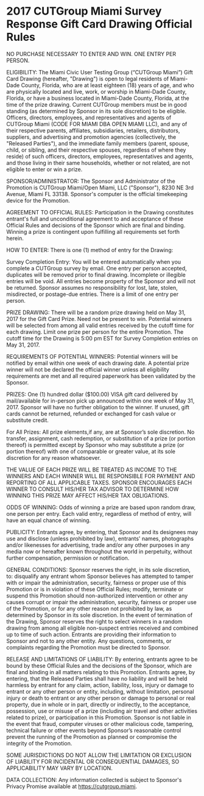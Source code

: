 # 2017 CUTGroup Miami Survey Response Gift Card Drawing Official Rules
NO PURCHASE NECESSARY TO ENTER AND WIN. ONE ENTRY PER PERSON.

ELIGIBILITY: The Miami Civic User Testing Group (“CUTGroup Miami”) Gift Card Drawing (hereafter, "Drawing") is open to legal residents of Miami-Dade County, Florida, who are at least eighteen (18) years of age, and who are physically located and live, work, or worship in Miami-Dade County, Florida, or have a business located in Miami-Dade County, Florida, at the time of the prize drawing. Current CUTGroup members must be in good standing (as determined by Sponsor in its sole discretion) to be eligible. Officers,  directors, employees, and representatives and agents of CUTGroup Miami (CODE FOR MIAMI DBA OPEN MIAMI LLC), and any of their respective parents, affiliates, subsidiaries, retailers, distributors, suppliers, and advertising and promotion agencies (collectively, the "Released Parties"), and the immediate family members (parent, spouse, child, or sibling, and their respective spouses, regardless of where they reside) of such officers, directors, employees, representatives and agents, and those living in their same households, whether or not related, are not eligible to enter or win a prize.

SPONSOR/ADMINISTRATOR: The Sponsor and Administrator of the Promotion is CUTGroup Miami/Open Miami, LLC  ("Sponsor"), 8230 NE 3rd Avenue, Miami FL 33138. Sponsor's computer is the official timekeeping device for the Promotion.

AGREEMENT TO OFFICIAL RULES: Participation in the Drawing constitutes entrant's full and unconditional agreement to and acceptance of these Official Rules and decisions of the Sponsor which are final and binding. Winning a prize is contingent upon fulfilling all requirements set forth herein.

HOW TO ENTER: There is one (1) method of entry for the Drawing:

Survey Completion Entry: You will be entered automatically when you complete a CUTGroup survey by email. One entry per person accepted, duplicates will be removed prior to final drawing.
Incomplete or illegible entries will be void. All entries become property of the Sponsor and will not be returned. Sponsor assumes no responsibility for lost, late, stolen, misdirected, or postage-due entries. There is a limit of one entry per person.

PRIZE DRAWING: There will be a random prize drawing held on May 31, 2017 for the Gift Card Prize. Need not be present to win. Potential winners will be selected from among all valid entries received by the cutoff time for each drawing. Limit one prize per person for the entire Promotion. The cutoff time for the Drawing is 5:00 pm EST for Survey Completion entries on May 31, 2017.

REQUIREMENTS OF POTENTIAL WINNERS: Potential winners will be notified by email within one week of each drawing date. A potential prize winner will not be declared the official winner unless all eligibility requirements are met and all required paperwork has been validated by the Sponsor.

PRIZES: One (1) hundred dollar  ($100.00) VISA gift card delivered by mail/available for in-person pick up announced within one week of May 31, 2017. Sponsor will have no further obligation to the winner. If unused, gift cards cannot be returned, refunded or exchanged for cash value or substitute credit.

For All Prizes: All prize elements,if any, are at Sponsor’s sole discretion. No transfer, assignment, cash redemption, or substitution of a prize (or portion thereof) is permitted except by Sponsor who may substitute a prize (or portion thereof) with one of comparable or greater value, at its sole discretion for any reason whatsoever. 

THE VALUE OF EACH PRIZE WILL BE TREATED AS INCOME TO THE WINNERS AND EACH WINNER WILL BE RESPONSIBLE FOR PAYMENT AND REPORTING OF ALL APPLICABLE TAXES. SPONSOR ENCOURAGES EACH WINNER TO CONSULT HIS/HER TAX ADVISOR TO DETERMINE HOW WINNING THIS PRIZE MAY AFFECT HIS/HER TAX OBLIGATIONS.

ODDS OF WINNING: Odds of winning a prize are based upon random draw, one person per entry. Each valid entry, regardless of method of entry, will have an equal chance of winning.

PUBLICITY: Entrants agree, by entering, that Sponsor and its designees may use and disclose (unless prohibited by law), entrants' names, photographs and/or likenesses for advertising, trade and/or any other purposes in any media now or hereafter known throughout the world in perpetuity, without further compensation, permission or notification.

GENERAL CONDITIONS: Sponsor reserves the right, in its sole discretion, to:
disqualify any entrant whom Sponsor believes has attempted to tamper with or impair the administration, security, fairness or proper use of this Promotion or is in violation of these Official Rules; 
modify, terminate or suspend this Promotion should non-authorized intervention or other any causes corrupt or impair the administration, security, fairness or proper use of the Promotion, or for any other reason not prohibited by law, as determined by Sponsor in its sole discretion. In the event of termination of the Drawing, Sponsor reserves the right to select winners in a random drawing from among all eligible non-suspect entries received and combined up to time of such action. Entrants are providing their information to Sponsor and not to any other entity. Any questions, comments, or complaints regarding the Promotion must be directed to Sponsor.

RELEASE AND LIMITATIONS OF LIABILITY: By entering, entrants agree to be bound by these Official Rules and the decisions of the Sponsor, which are final and binding in all matters relating to this Promotion. Entrants agree, by entering, that the Released Parties shall have no liability and will be held harmless by entrant for any claim, action, liability, loss, injury or damage to entrant or any other person or entity, including, without limitation, personal injury or death to entrant or any other person or damage to personal or real property, due in whole or in part, directly or indirectly, to the acceptance, possession, use or misuse of a prize (including air travel and other activities related to prize), or participation in this Promotion. Sponsor is not liable in the event that fraud, computer viruses or other malicious code, tampering, technical failure or other events beyond Sponsor’s reasonable control prevent the running of the Promotion as planned or compromise the integrity of the Promotion.

SOME JURISDICTIONS DO NOT ALLOW THE LIMITATION OR EXCLUSION OF LIABILITY FOR INCIDENTAL OR CONSEQUENTIAL DAMAGES, SO APPLICABILITY MAY VARY BY LOCATION.

DATA COLLECTION: Any information collected is subject to Sponsor's Privacy Promise available at https://cutgroup.miami.


